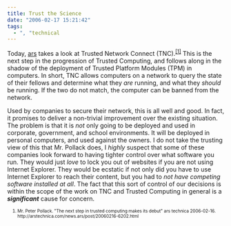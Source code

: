```yaml
---
title: Trust the Science
date: "2006-02-17 15:21:42"
tags:
  - ", "technical
---
```

<p>Today, <a href="http://arstechnica.com" title="ars technica">ars</a> takes a look at Trusted Network Connect (TNC).<sup><a href="http://arstechnica.com/news.ars/post/20060216-6202.html" title="The next step in trusted computing makes its debut">[1]</a></sup> This is the next step in the progression of Trusted Computing, and follows along in the shadow of the deployment of Trusted Platform Modules (TPM) in computers. In short, TNC allows computers on a network to query the state of their fellows and determine what they <em>are</em> running, and what they <em>should</em> be running.  If the two do not match, the computer can be banned from the network.</p>  <p>Used by companies to secure their network, this is all well and good.  In fact, it promises to deliver a non-trivial improvement over the existing situation.  The problem is that it is <em>not</em> only going to be deployed and used in corporate, government, and school environments.  It will be deployed in personal computers, and used against the owners.  I do not take the trusting view of this that Mr. Pollack does, I <em>highly</em> suspect that some of these companies look forward to having tighter control over what software you run.  They would just <em>love</em> to lock you out of websites if you are not using Internet Explorer.  They would be ecstatic if not only did you have to use Internet Explorer to reach their content, but you had to <em>not have competing software installed at all</em>. The fact that this sort of control of our decisions is within the scope of the work on TNC and Trusted Computing in general is a <strong><em>significant</em></strong> cause for concern.</p>  <ol><font size="-2"><li><font size="-2">Mr. Peter Pollack. "The next step in trusted computing makes its debut" ars technica 2006-02-16.  http://arstechnica.com/news.ars/post/20060216-6202.html </font></li></font></ol>

